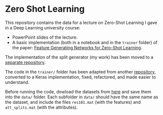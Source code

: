 # Zero Shot Learning

This repository contains the data for a lecture on Zero-Shot Learning I gave in a Deep Learning university course:

- PowerPoint slides of the lecture.
- A basic implementation (both in a notebook and in the `trainer` folder) of the paper: [Feature Generating Networks for Zero-Shot Learning](https://arxiv.org/abs/1712.00981).

The implementation of the split generator (my work) has been moved to a [separate repository](https://github.com/luca-rossi/grabzsl).

The code in the `trainer/` folder has been adapted from another [repository](https://github.com/Abhipanda4/Feature-Generating-Networks), converted to a Keras implementation, fixed, refactored, and made easier to understand.

Before running the code, dowload the datasets from [here](https://datasets.d2.mpi-inf.mpg.de/xian/xlsa17.zip) and save them into the `data/` folder. Each subfolder in `data/` should have the same name as the dataset, and include the files `res101.mat` (with the features) and `att_splits.mat` (with the attributes).
